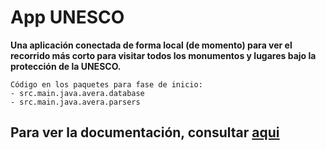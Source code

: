 # App UNESCO
**Una aplicación conectada de forma local (de momento) para ver el recorrido más corto para visitar todos los monumentos y lugares bajo la protección de la UNESCO.**

```
Código en los paquetes para fase de inicio:
- src.main.java.avera.database
- src.main.java.avera.parsers
```

## Para ver la documentación, consultar [aqui](docs)